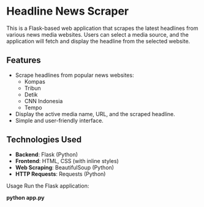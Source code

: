 # Headline News Scraper

This is a Flask-based web application that scrapes the latest headlines from various news media websites. Users can select a media source, and the application will fetch and display the headline from the selected website.

## Features

- Scrape headlines from popular news websites:
  - Kompas
  - Tribun
  - Detik
  - CNN Indonesia
  - Tempo
- Display the active media name, URL, and the scraped headline.
- Simple and user-friendly interface.

## Technologies Used

- **Backend**: Flask (Python)
- **Frontend**: HTML, CSS (with inline styles)
- **Web Scraping**: BeautifulSoup (Python)
- **HTTP Requests**: Requests (Python)

Usage
Run the Flask application:

**python app.py**

